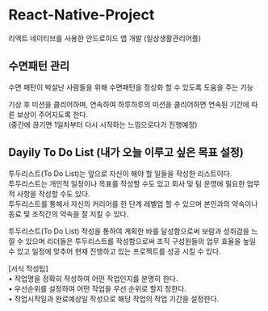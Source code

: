 # React-Native-Project

리엑트 네이티브를 사용한 안드로이드 앱 개발 (일상생활관리어플)





## 수면패턴 관리

수면 패턴이 박살난 사람들을 위해 수면패턴을 정상화 할 수 있도록 도움을 주는 기능<br/>

기상 후 미션을 클리어하며, 연속하여 하루하루의 미션을 클리어하면 연속된 기간에 따른 보상이 주어지도록 한다.<br/>
(중간에 끊기면 1일차부터 다시 시작하는 느낌으로다가 진행예정)<br/>



## Dayily To Do List (내가 오늘 이루고 싶은 목표 설정)

투두리스트(To Do List)는 앞으로 자신이 해야 할 일들을 작성한 리스트이다.<br/>
투두리스트는 개인적 일정이나 목표를 작성할 수도 있고 회사 및 팀 운영에 필요한 업무적 사항을 작성할 수도 있다.<br/>
투두리스트를 통해서 자신의 커리어를 한 단계 레벨업 할 수 있으며 본인과의 약속이나 동료 및 조직간의 약속을 잘 지킬 수 있다.<br/>

투두리스트(To Do List) 작성을 통하여 계획한 바를 달성함으로써 보람과 성취감을 느낄 수 있으며 리더들은 투두리스트를 작성함으로써 조직 구성원들의 업무 효율을 높일 수 있고 일정에 맞추어 현재 진행하고 있는 프로젝트를 성공 시킬 수 있다.

[서식 작성팁]<br/>
• 작업명을 정확히 작성하여 어떤 작업인지를 분명히 한다.<br/>
• 우선순위를 설정하여 어떤 작업을 우선 순위로 할지 정한다.<br/>
• 작업시작일과 완료예상일 작성으로 해당 작업의 작업 기간을 설정한다.<br/>
